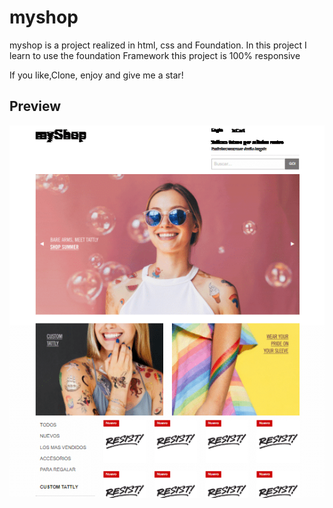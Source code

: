 # myshop
myshop is a project realized in html, css and Foundation. In this project I learn to use the foundation Framework
this project is 100% responsive

If you like,Clone, enjoy and give me a star!


## Preview
![](/myshop.png)
